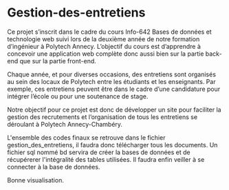 # Gestion-des-entretiens

Ce projet s’inscrit dans le cadre du cours Info-642 Bases de données et technologie web suivi lors de la deuxième année de notre formation d’ingénieur à Polytech Annecy.
L’objectif du cours est d’apprendre à concevoir une application web complète donc aussi bien sur la partie back-end que sur la partie front-end. 

Chaque année, et pour diverses occasions, des entretiens sont organisés au sein des locaux de Polytech entre les étudiants et les enseignants. Par exemple, ces entretiens peuvent être dans le cadre d’une candidature pour intégrer l’école ou pour une soutenance de stage. 

Notre objectif pour ce projet est donc de développer un site pour faciliter la gestion des recrutements et l’organisation de tous les entretiens se déroulant à Polytech Annecy-Chambéry.


L'ensemble des codes finaux se retrouve dans le fichier gestion_des_entretiens, il faudra donc télécharger tous les documents. Un fichier sql nommé bd servira de créer la bases de données et de récupérerer l'intégralité des tables utilisées. Il faudra enfin veiller à se connecter à la base de données.

Bonne visualisation.
